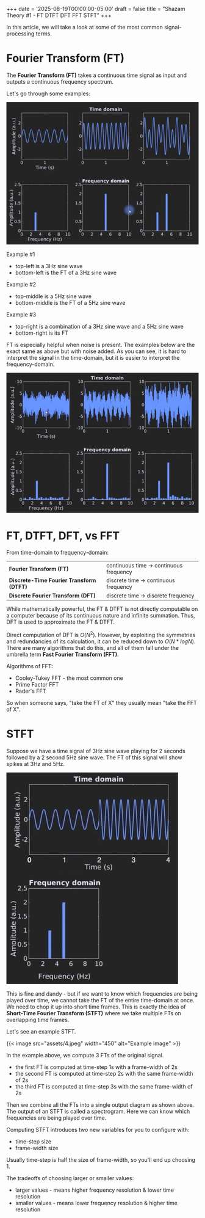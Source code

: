 +++
date = '2025-08-19T00:00:00-05:00'
draft = false
title = "Shazam Theory #1 - FT DTFT DFT FFT STFT"
+++

In this article, we will take a look at some of the most common signal-processing terms.

# Fourier Transform (FT)

The **Fourier Transform (FT)** takes a continuous time signal as input and outputs a 
continuous frequency spectrum.

Let's go through some examples:

![alt](assets/1.jpeg)

Example #1

- top-left is a 3Hz sine wave
- bottom-left is the FT of a 3Hz sine wave

Example #2

- top-middle is a 5Hz sine wave
- bottom-middle is the FT of a 5Hz sine wave

Example #3

- top-right is a combination of a 3Hz sine wave and a 5Hz sine wave
- bottom-right is its FT

FT is especially helpful when noise is present. The examples below are the exact same 
as above but with noise added. As you can see, it is hard to interpret the signal in 
the time-domain, but it is easier to interpret the frequency-domain.

![alt](assets/2.jpeg)

# FT, DTFT, DFT, vs FFT

From time-domain to frequency-domain:

|                                            |                                        |
|--------------------------------------------|----------------------------------------|
| **Fourier Transform (FT)**                 | continuous time → continuous frequency |
| **Discrete-Time Fourier Transform (DTFT)** | discrete time → continuous frequency   |
| **Discrete Fourier Transform (DFT)**       | discrete time → discrete frequency     |

While mathematically powerful, the FT & DTFT is not directly computable on a computer because
of its continuous nature and infinite summation. Thus, DFT is used to approximate the FT & DTFT.

Direct computation of DFT is $O(N^2)$. However, by exploiting the symmetries and redundancies of
its calculation, it can be reduced down to $O(N*log N)$. There are many algorithms that do this,
and all of them fall under the umbrella term **Fast Fourier Transform (FFT)**.

Algorithms of FFT:
- Cooley-Tukey FFT - the most common one
- Prime Factor FFT
- Rader's FFT

So when someone says, "take the FT of X" they usually mean "take the FFT of X".

# STFT

Suppose we have a time signal of 3Hz sine wave playing for 2 seconds followed by a 2 second 5Hz sine wave.
The FT of this signal will show spikes at 3Hz and 5Hz.

![alt](assets/3.jpeg)

This is fine and dandy - but if we want to know which frequencies are being played over time, we cannot
take the FT of the entire time-domain at once. We need to chop it up into short time frames. 
This is exactly the idea of **Short-Time Fourier Transform (STFT)** where we take multiple FTs on 
overlapping time frames.

Let's see an example STFT.

{{< image src="assets/4.jpeg" width="450" alt="Example image" >}}

In the example above, we compute 3 FTs of the original signal.

- the first FT is computed at time-step 1s with a frame-width of 2s
- the second FT is computed at time-step 2s with the same frame-width of 2s
- the third FT is computed at time-step 3s with the same frame-width of 2s

Then we combine all the FTs into a single output diagram as shown above. 
The output of an STFT is called a spectrogram. Here we can know which 
frequencies are being played over time.

Computing STFT introduces two new variables for you to configure with:

- time-step size
- frame-width size

Usually time-step is half the size of frame-width, so you'll end up choosing 1.

The tradeoffs of choosing larger or smaller values:

- larger values - means higher frequency resolution & lower time resolution
- smaller values - means lower frequency resolution & higher time resolution
